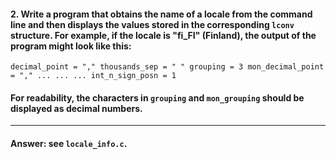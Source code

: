 #### 2. Write a program that obtains the name of a locale from the command line and then displays the values stored in the corresponding `lconv` structure. For example, if the locale is "fi_FI" (Finland), the output of the program might look like this:

`
decimal_point = ","
thousands_sep = " "
grouping = 3
mon_decimal_point = ","
...
...
...
int_n_sign_posn = 1
`

#### For readability, the characters in `grouping` and `mon_grouping` should be displayed as decimal numbers.

---

#### Answer: see `locale_info.c`.
